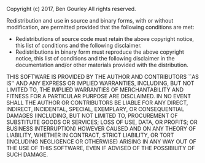 Copyright (c) 2017, Ben Gourley 
All rights reserved. 

Redistribution and use in source and binary forms, with or without 
modification, are permitted provided that the following conditions are met: 

 * Redistributions of source code must retain the above copyright notice, 
   this list of conditions and the following disclaimer. 
 * Redistributions in binary form must reproduce the above copyright 
   notice, this list of conditions and the following disclaimer in the 
   documentation and/or other materials provided with the distribution. 

THIS SOFTWARE IS PROVIDED BY THE AUTHOR AND CONTRIBUTORS ``AS IS'' AND ANY 
EXPRESS OR IMPLIED WARRANTIES, INCLUDING, BUT NOT LIMITED TO, THE IMPLIED 
WARRANTIES OF MERCHANTABILITY AND FITNESS FOR A PARTICULAR PURPOSE ARE 
DISCLAIMED. IN NO EVENT SHALL THE AUTHOR OR CONTRIBUTORS BE LIABLE FOR ANY 
DIRECT, INDIRECT, INCIDENTAL, SPECIAL, EXEMPLARY, OR CONSEQUENTIAL DAMAGES 
(INCLUDING, BUT NOT LIMITED TO, PROCUREMENT OF SUBSTITUTE GOODS OR 
SERVICES; LOSS OF USE, DATA, OR PROFITS; OR BUSINESS INTERRUPTION) HOWEVER 
CAUSED AND ON ANY THEORY OF LIABILITY, WHETHER IN CONTRACT, STRICT 
LIABILITY, OR TORT (INCLUDING NEGLIGENCE OR OTHERWISE) ARISING IN ANY WAY 
OUT OF THE USE OF THIS SOFTWARE, EVEN IF ADVISED OF THE POSSIBILITY OF SUCH 
DAMAGE.
